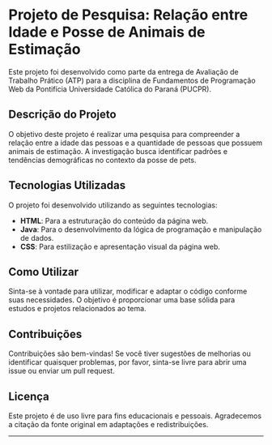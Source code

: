 # Projeto de Pesquisa: Relação entre Idade e Posse de Animais de Estimação

Este projeto foi desenvolvido como parte da entrega de Avaliação de Trabalho Prático (ATP) para a disciplina de Fundamentos de Programação Web da Pontifícia Universidade Católica do Paraná (PUCPR).

## Descrição do Projeto

O objetivo deste projeto é realizar uma pesquisa para compreender a relação entre a idade das pessoas e a quantidade de pessoas que possuem animais de estimação. A investigação busca identificar padrões e tendências demográficas no contexto da posse de pets.

## Tecnologias Utilizadas

O projeto foi desenvolvido utilizando as seguintes tecnologias:

- **HTML**: Para a estruturação do conteúdo da página web.
- **Java**: Para o desenvolvimento da lógica de programação e manipulação de dados.
- **CSS**: Para estilização e apresentação visual da página web.

## Como Utilizar

Sinta-se à vontade para utilizar, modificar e adaptar o código conforme suas necessidades. O objetivo é proporcionar uma base sólida para estudos e projetos relacionados ao tema.

## Contribuições

Contribuições são bem-vindas! Se você tiver sugestões de melhorias ou identificar quaisquer problemas, por favor, sinta-se livre para abrir uma issue ou enviar um pull request.

## Licença

Este projeto é de uso livre para fins educacionais e pessoais. Agradecemos a citação da fonte original em adaptações e redistribuições.

---
